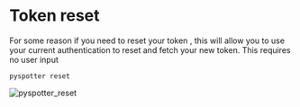 # Token reset

For some reason if you need to reset your token , this will allow you to use your current authentication to reset and fetch your new token. This requires no user input

```pyspotter reset```

![pyspotter_reset](https://github.com/open-oceans/pyspotter/assets/6677629/8cd8fd28-769b-4f05-a7ea-fec447b2a612)
